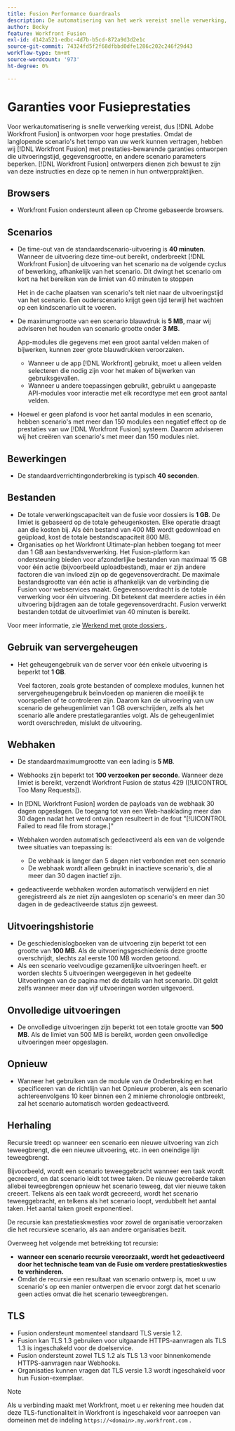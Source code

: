```yaml
---
title: Fusion Performance Guardraals
description: De automatisering van het werk vereist snelle verwerking, zodat wordt  [!DNL Adobe Workfront Fusion]  ontworpen voor hoge prestaties. Omdat de langlopende scenario's het tempo van uw werk kunnen vertragen, hebben wij  [!DNL Workfront Fusion]  met prestaties-bewarende begeleiding ontworpen die uitvoeringstijd, gegevensgrootte, en andere scenario parameters beperken. [!DNL Workfront Fusion]  de ontwerpers zouden zich van deze gidsen bewust moeten zijn en hen in hun ontwerppraktijken moeten opnemen.
author: Becky
feature: Workfront Fusion
exl-id: d142a521-edbc-4d7b-b5cd-872a9d3d2e1c
source-git-commit: 74324fd5f2f68dfbbd0dfe1286c202c246f29d43
workflow-type: tm+mt
source-wordcount: '973'
ht-degree: 0%

---
```


# Garanties voor Fusieprestaties

Voor werkautomatisering is snelle verwerking vereist, dus [!DNL Adobe Workfront Fusion] is ontworpen voor hoge prestaties. Omdat de langlopende scenario&#39;s het tempo van uw werk kunnen vertragen, hebben wij [!DNL Workfront Fusion] met prestaties-bewarende garanties ontworpen die uitvoeringstijd, gegevensgrootte, en andere scenario parameters beperken. [!DNL Workfront Fusion] ontwerpers dienen zich bewust te zijn van deze instructies en deze op te nemen in hun ontwerppraktijken.

## Browsers

* Workfront Fusion ondersteunt alleen op Chrome gebaseerde browsers.

## Scenarios

* De time-out van de standaardscenario-uitvoering is **40 minuten**. Wanneer de uitvoering deze time-out bereikt, onderbreekt [!DNL Workfront Fusion] de uitvoering van het scenario na de volgende cyclus of bewerking, afhankelijk van het scenario. Dit dwingt het scenario om kort na het bereiken van de limiet van 40 minuten te stoppen

  Het in de cache plaatsen van scenario&#39;s telt niet naar de uitvoeringstijd van het scenario. Een ouderscenario krijgt geen tijd terwijl het wachten op een kindscenario uit te voeren.
* De maximumgrootte van een scenario blauwdruk is **5 MB**, maar wij adviseren het houden van scenario grootte onder **3 MB**.

  App-modules die gegevens met een groot aantal velden maken of bijwerken, kunnen zeer grote blauwdrukken veroorzaken.

   * Wanneer u de app [!DNL Workfront] gebruikt, moet u alleen velden selecteren die nodig zijn voor het maken of bijwerken van gebruiksgevallen.
   * Wanneer u andere toepassingen gebruikt, gebruikt u aangepaste API-modules voor interactie met elk recordtype met een groot aantal velden.

* Hoewel er geen plafond is voor het aantal modules in een scenario, hebben scenario&#39;s met meer dan 150 modules een negatief effect op de prestaties van uw [!DNL Workfront Fusion] systeem. Daarom adviseren wij het creëren van scenario&#39;s met meer dan 150 modules niet.

## Bewerkingen

* De standaardverrichtingonderbreking is typisch **40 seconden**.

<!--
* The operation timeout for calls to Adobe Workfront is **120 seconds**.
-->

## Bestanden

* De totale verwerkingscapaciteit van de fusie voor dossiers is **1 GB**. De limiet is gebaseerd op de totale geheugenkosten. Elke operatie draagt aan die kosten bij. Als één bestand van 400 MB wordt gedownload en geüpload, kost de totale bestandscapaciteit 800 MB.
* Organisaties op het Workfront Ultimate-plan hebben toegang tot meer dan 1 GB aan bestandsverwerking. Het Fusion-platform kan ondersteuning bieden voor afzonderlijke bestanden van maximaal 15 GB voor één actie (bijvoorbeeld uploadbestand), maar er zijn andere factoren die van invloed zijn op de gegevensoverdracht. De maximale bestandsgrootte van één actie is afhankelijk van de verbinding die Fusion voor webservices maakt. Gegevensoverdracht is de totale verwerking voor één uitvoering. Dit betekent dat meerdere acties in één uitvoering bijdragen aan de totale gegevensoverdracht. Fusion verwerkt bestanden totdat de uitvoerlimiet van 40 minuten is bereikt.

Voor meer informatie, zie [ Werkend met grote dossiers ](/help/workfront-fusion/references/scenarios/fusion-large-files.md).

## Gebruik van servergeheugen

* Het geheugengebruik van de server voor één enkele uitvoering is beperkt tot **1 GB**.

  Veel factoren, zoals grote bestanden of complexe modules, kunnen het servergeheugengebruik beïnvloeden op manieren die moeilijk te voorspellen of te controleren zijn. Daarom kan de uitvoering van uw scenario de geheugenlimiet van 1 GB overschrijden, zelfs als het scenario alle andere prestatiegaranties volgt. Als de geheugenlimiet wordt overschreden, mislukt de uitvoering.

## Webhaken

* De standaardmaximumgrootte van een lading is **5 MB**.
* Webhooks zijn beperkt tot **100 verzoeken per seconde**. Wanneer deze limiet is bereikt, verzendt Workfront Fusion de status 429 ([!UICONTROL Too Many Requests]).
* In [!DNL Workfront Fusion] worden de payloads van de webhaak 30 dagen opgeslagen. De toegang tot van een Web-haaklading meer dan 30 dagen nadat het werd ontvangen resulteert in de fout &quot;[!UICONTROL Failed to read file from storage.]&quot;
* Webhaken worden automatisch gedeactiveerd als een van de volgende twee situaties van toepassing is:

   * De webhaak is langer dan 5 dagen niet verbonden met een scenario
   * De webhaak wordt alleen gebruikt in inactieve scenario&#39;s, die al meer dan 30 dagen inactief zijn.

* gedeactiveerde webhaken worden automatisch verwijderd en niet geregistreerd als ze niet zijn aangesloten op scenario&#39;s en meer dan 30 dagen in de gedeactiveerde status zijn geweest.

## Uitvoeringshistorie

* De geschiedenislogboeken van de uitvoering zijn beperkt tot een grootte van **100 MB**. Als de uitvoeringsgeschiedenis deze grootte overschrijdt, slechts zal eerste 100 MB worden getoond.
* Als een scenario veelvoudige gezamenlijke uitvoeringen heeft. er worden slechts 5 uitvoeringen weergegeven in het gedeelte Uitvoeringen van de pagina met de details van het scenario. Dit geldt zelfs wanneer meer dan vijf uitvoeringen worden uitgevoerd.

## Onvolledige uitvoeringen

* De onvolledige uitvoeringen zijn beperkt tot een totale grootte van **500 MB**. Als de limiet van 500 MB is bereikt, worden geen onvolledige uitvoeringen meer opgeslagen.

## Opnieuw

* Wanneer het gebruiken van de module van de Onderbreking en het specificeren van de richtlijn van het Opnieuw proberen, als een scenario achtereenvolgens 10 keer binnen een 2 minieme chronologie ontbreekt, zal het scenario automatisch worden gedeactiveerd.

## Herhaling

Recursie treedt op wanneer een scenario een nieuwe uitvoering van zich teweegbrengt, die een nieuwe uitvoering, etc. in een oneindige lijn teweegbrengt.

Bijvoorbeeld, wordt een scenario teweeggebracht wanneer een taak wordt gecreeerd, en dat scenario leidt tot twee taken. De nieuw gecreëerde taken allebei teweegbrengen opnieuw het scenario teweeg, dat vier nieuwe taken creeert. Telkens als een taak wordt gecreeerd, wordt het scenario teweeggebracht, en telkens als het scenario loopt, verdubbelt het aantal taken. Het aantal taken groeit exponentieel.

De recursie kan prestatieskwesties voor zowel de organisatie veroorzaken die het recursieve scenario, als aan andere organisaties bezit.

Overweeg het volgende met betrekking tot recursie:

* **wanneer een scenario recursie veroorzaakt, wordt het gedeactiveerd door het technische team van de Fusie om verdere prestatieskwesties te verhinderen.**
* Omdat de recursie een resultaat van scenario ontwerp is, moet u uw scenario&#39;s op een manier ontwerpen die ervoor zorgt dat het scenario geen acties omvat die het scenario teweegbrengen.

## TLS

* Fusion ondersteunt momenteel standaard TLS versie 1.2.
* Fusion kan TLS 1.3 gebruiken voor uitgaande HTTPS-aanvragen als TLS 1.3 is ingeschakeld voor de doelservice.
* Fusion ondersteunt zowel TLS 1.2 als TLS 1.3 voor binnenkomende HTTPS-aanvragen naar Webhooks.
* Organisaties kunnen vragen dat TLS versie 1.3 wordt ingeschakeld voor hun Fusion-exemplaar.

>[!NOTE]
>
> Als u verbinding maakt met Workfront, moet u er rekening mee houden dat deze TLS-functionaliteit in Workfront is ingeschakeld voor aanroepen van domeinen met de indeling `https://<domain>.my.workfront.com` .
